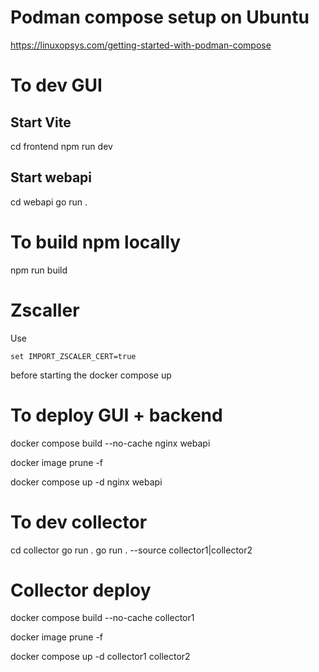 # Podman compose setup on Ubuntu
https://linuxopsys.com/getting-started-with-podman-compose

# To dev GUI

## Start Vite
cd frontend
npm run dev

## Start webapi
cd webapi
go run .

# To build npm locally 
npm run build

# Zscaller
Use 

```set IMPORT_ZSCALER_CERT=true```

before starting the docker compose up

# To deploy GUI + backend

docker compose build --no-cache nginx webapi 

docker image prune -f

docker compose up -d nginx webapi

# To dev collector
cd collector
go run . 
go run . --source collector1|collector2

# Collector deploy

docker compose build --no-cache collector1

docker image prune -f

docker compose up -d collector1 collector2